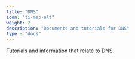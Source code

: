 ```yaml
---
title: "DNS"
icon: "ti-map-alt"
weight: 2
description: "Documents and tutorials for DNS"
type : "docs"
---
```


Tutorials and information that relate to DNS.